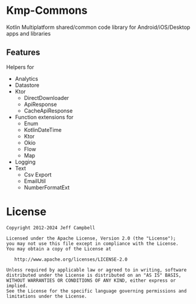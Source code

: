 # Kmp-Commons
Kotlin Multiplatform shared/common code library for Android/iOS/Desktop apps and libraries

## Features

Helpers for

* Analytics
* Datastore
* Ktor
    * DirectDownloader
    * ApiResponse
    * CacheApiResponse
* Function extensions for
    * Enum
    * KotlinDateTime
    * Ktor
    * Okio
    * Flow
    * Map
* Logging
* Text
    * Csv Export
    * EmailUtil
    * NumberFormatExt

License
=======

    Copyright 2012-2024 Jeff Campbell

    Licensed under the Apache License, Version 2.0 (the "License");
    you may not use this file except in compliance with the License.
    You may obtain a copy of the License at

       http://www.apache.org/licenses/LICENSE-2.0

    Unless required by applicable law or agreed to in writing, software
    distributed under the License is distributed on an "AS IS" BASIS,
    WITHOUT WARRANTIES OR CONDITIONS OF ANY KIND, either express or implied.
    See the License for the specific language governing permissions and
    limitations under the License.